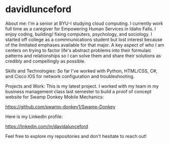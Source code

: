 # davidlunceford

About me:
I'm a senior at BYU-I studying cloud computing. I currently work full time as a caregiver for Empowering Human Services in Idaho Falls. I enjoy coding, building/ fixing computers, psychology, and sociology. I started off college as a commnunications student but lost interest because of the limitated emphases available for that major. A key aspect of who I am centers on trying to factor life's abstract problems into their formulaic patterns and relationships so I can solve them and share their solutions as credibly and compellingly as possible. 

Skills and Technologies:
So far I've worked with Python, HTML/CSS, C#, and Cisco IOS for network configuration and troubleshooting.

Projects and Work:
This is my latest project. I worked with my team in my business management class last semester to build a proof of concept website for Swamp Donkey Mobile Mechanics:

https://github.com/swamp-donkey1/Swamp-Donkey


Here is my LinkedIn profile:

https://linkedin.com/in/davidalunceford


Feel free to explore my repositories and don't hesitate to reach out! 











